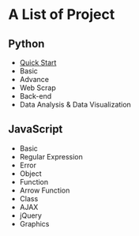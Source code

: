 # A List of Project

## Python
- [Quick Start](./python.md)
- Basic
- Advance
- Web Scrap
- Back-end
- Data Analysis & Data Visualization

## JavaScript
- Basic
- Regular Expression
- Error
- Object
- Function
- Arrow Function
- Class
- AJAX
- jQuery
- Graphics
